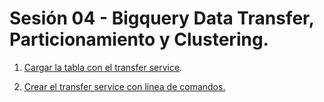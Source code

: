 # Sesión 04 - Bigquery Data Transfer, Particionamiento y Clustering.


1. [Cargar la tabla con el transfer service]().

2. [Crear el transfer service con linea de comandos.]()